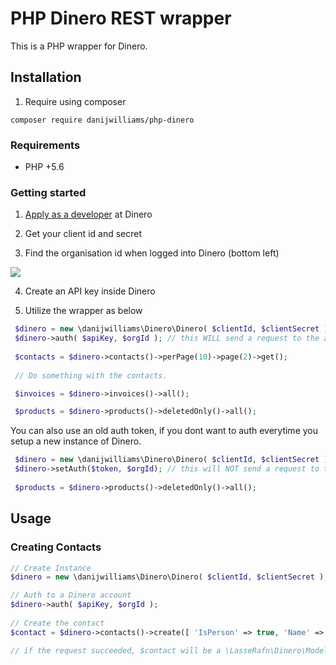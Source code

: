# PHP Dinero REST wrapper

This is a PHP wrapper for Dinero. 

## Installation

1. Require using composer

```
composer require danijwilliams/php-dinero
```

### Requirements

* PHP +5.6

### Getting started

1. [Apply as a developer](https://api.dinero.dk/docs#apply) at Dinero

2. Get your client id and secret

3. Find the organisation id when logged into Dinero (bottom left)

![](https://www.dropbox.com/s/ovwgzkmuu325lco/Screenshot%202017-08-28%2012.53.19.png?raw=1&dl=0)

4. Create an API key inside Dinero

5. Utilize the wrapper as below

``` php
 $dinero = new \danijwilliams\Dinero\Dinero( $clientId, $clientSecret );
 $dinero->auth( $apiKey, $orgId ); // this WILL send a request to the auth API.
 
 $contacts = $dinero->contacts()->perPage(10)->page(2)->get();
 
 // Do something with the contacts.
```

``` php
 $invoices = $dinero->invoices()->all();
```

``` php
 $products = $dinero->products()->deletedOnly()->all();
```

You can also use an old auth token, if you dont want to auth everytime you setup a new instance of Dinero.

``` php
 $dinero = new \danijwilliams\Dinero\Dinero( $clientId, $clientSecret );
 $dinero->setAuth($token, $orgId); // this will NOT send a request to the auth API.
 
 $products = $dinero->products()->deletedOnly()->all();
```

## Usage

### Creating Contacts

``` php
// Create Instance
$dinero = new \danijwilliams\Dinero\Dinero( $clientId, $clientSecret );

// Auth to a Dinero account
$dinero->auth( $apiKey, $orgId );
 
// Create the contact
$contact = $dinero->contacts()->create([ 'IsPerson' => true, 'Name' => 'Test', 'CountryKey' => 'DK' ]);

// if the request succeeded, $contact will be a \LasseRafn\Dinero\Models\Contact object.
```
